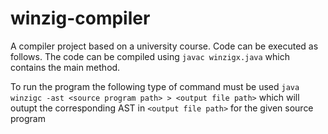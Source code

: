# winzig-compiler
A compiler project based on a university course. Code can be executed as follows. The code can be compiled using `javac winzigx.java` which contains the main method.

To run the program the following type of command must be used `java winzigc -ast <source program path> > <output file path>` which will outupt the corresponding AST in `<output file path>` for the given source program
